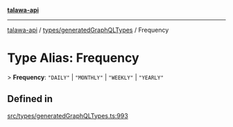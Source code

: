 [**talawa-api**](../../../README.md)

***

[talawa-api](../../../modules.md) / [types/generatedGraphQLTypes](../README.md) / Frequency

# Type Alias: Frequency

\> **Frequency**: `"DAILY"` \| `"MONTHLY"` \| `"WEEKLY"` \| `"YEARLY"`

## Defined in

[src/types/generatedGraphQLTypes.ts:993](https://github.com/PalisadoesFoundation/talawa-api/blob/039b0f127fb8caa46d57186ab4b3bb27fe150903/src/types/generatedGraphQLTypes.ts#L993)
